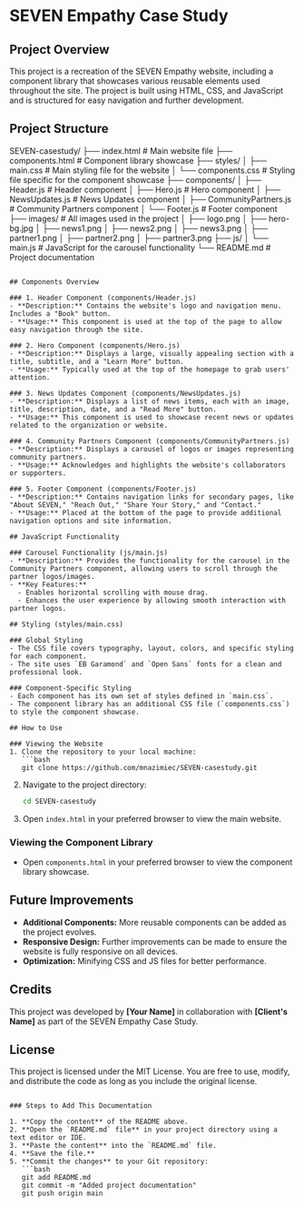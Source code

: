 # SEVEN Empathy Case Study

## Project Overview

This project is a recreation of the SEVEN Empathy website, including a component library that showcases various reusable elements used throughout the site. The project is built using HTML, CSS, and JavaScript and is structured for easy navigation and further development.

## Project Structure

SEVEN-casestudy/
├── index.html               # Main website file
├── components.html          # Component library showcase
├── styles/
│   ├── main.css             # Main styling file for the website
│   └── components.css       # Styling file specific for the component showcase
├── components/
│   ├── Header.js            # Header component
│   ├── Hero.js              # Hero component
│   ├── NewsUpdates.js       # News Updates component
│   ├── CommunityPartners.js # Community Partners component
│   └── Footer.js            # Footer component
├── images/                  # All images used in the project
│   ├── logo.png
│   ├── hero-bg.jpg
│   ├── news1.png
│   ├── news2.png
│   ├── news3.png
│   ├── partner1.png
│   ├── partner2.png
│   ├── partner3.png
├── js/
│   └── main.js              # JavaScript for the carousel functionality
└── README.md                # Project documentation
```

## Components Overview

### 1. Header Component (components/Header.js)
- **Description:** Contains the website's logo and navigation menu. Includes a "Book" button.
- **Usage:** This component is used at the top of the page to allow easy navigation through the site.

### 2. Hero Component (components/Hero.js)
- **Description:** Displays a large, visually appealing section with a title, subtitle, and a "Learn More" button.
- **Usage:** Typically used at the top of the homepage to grab users' attention.

### 3. News Updates Component (components/NewsUpdates.js)
- **Description:** Displays a list of news items, each with an image, title, description, date, and a "Read More" button.
- **Usage:** This component is used to showcase recent news or updates related to the organization or website.

### 4. Community Partners Component (components/CommunityPartners.js)
- **Description:** Displays a carousel of logos or images representing community partners.
- **Usage:** Acknowledges and highlights the website's collaborators or supporters.

### 5. Footer Component (components/Footer.js)
- **Description:** Contains navigation links for secondary pages, like "About SEVEN," "Reach Out," "Share Your Story," and "Contact."
- **Usage:** Placed at the bottom of the page to provide additional navigation options and site information.

## JavaScript Functionality

### Carousel Functionality (js/main.js)
- **Description:** Provides the functionality for the carousel in the Community Partners component, allowing users to scroll through the partner logos/images.
- **Key Features:**
  - Enables horizontal scrolling with mouse drag.
  - Enhances the user experience by allowing smooth interaction with partner logos.

## Styling (styles/main.css)

### Global Styling
- The CSS file covers typography, layout, colors, and specific styling for each component.
- The site uses `EB Garamond` and `Open Sans` fonts for a clean and professional look.

### Component-Specific Styling
- Each component has its own set of styles defined in `main.css`.
- The component library has an additional CSS file (`components.css`) to style the component showcase.

## How to Use

### Viewing the Website
1. Clone the repository to your local machine:
   ```bash
   git clone https://github.com/mnazimiec/SEVEN-casestudy.git
   ```
2. Navigate to the project directory:
   ```bash
   cd SEVEN-casestudy
   ```
3. Open `index.html` in your preferred browser to view the main website.

### Viewing the Component Library
- Open `components.html` in your preferred browser to view the component library showcase.

## Future Improvements

- **Additional Components:** More reusable components can be added as the project evolves.
- **Responsive Design:** Further improvements can be made to ensure the website is fully responsive on all devices.
- **Optimization:** Minifying CSS and JS files for better performance.

## Credits

This project was developed by **[Your Name]** in collaboration with **[Client's Name]** as part of the SEVEN Empathy Case Study.

## License

This project is licensed under the MIT License. You are free to use, modify, and distribute the code as long as you include the original license.
```

### Steps to Add This Documentation

1. **Copy the content** of the README above.
2. **Open the `README.md` file** in your project directory using a text editor or IDE.
3. **Paste the content** into the `README.md` file.
4. **Save the file.**
5. **Commit the changes** to your Git repository:
   ```bash
   git add README.md
   git commit -m "Added project documentation"
   git push origin main
   ```
